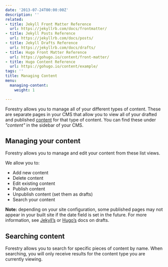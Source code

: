 ```yaml
---
date: '2013-07-24T00:00:00Z'
description: ''
related:
- title: Jekyll Front Matter Reference
  url: https://jekyllrb.com/docs/frontmatter/
- title: Jekyll Posts Reference
  url: https://jekyllrb.com/docs/posts/
- title: Jekyll Drafts Reference
  url: https://jekyllrb.com/docs/drafts/
- title: Hugo Front Matter Reference
  url: https://gohugo.io/content/front-matter/
- title: Hugo Content Reference
  url: https://gohugo.io/content/example/
tags: ''
title: Managing Content
menu:
  managing-content:
    weight: 1

---
```

Forestry allows you to manage all of your different types of content. These are separate pages in your CMS that allow you to view all of your drafted and published [content](/docs/managing-content/editing-content) for that type of content. You can find these under *"content"* in the sidebar of your CMS.

## Managing your content
Forestry allows you to manage and edit your content from these list views.

We allow you to:
* Add new content
* Delete content
* Edit existing content
* Publish content
* Unpublish content (set them as drafts)
* Search your content

**Note:** depending on your site configuration, some published pages may not appear in your built site if the date field is set in the future. For more information, see [Jekyll’s](https://jekyllrb.com/docs/drafts/) or [Hugo’s](https://gohugo.io/overview/quickstart#step-3-add-content) docs on drafts.

## Searching content
Forestry allows you to search for specific pieces of content by name. When searching, you will only receive results for the content type you are currently viewing.
